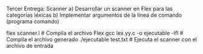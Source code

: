 Tercer Entrega: Scanner
a)	Desarrollar un scanner en  Flex para las categorías léxicas
b)	Implementar argumentos de la línea de comando (programa comando)

flex scanner.l          # Compila el archivo Flex
gcc lex.yy.c -o ejecutable -lfl  # Compila el archivo generado
./ejecutable test.txt   # Ejecuta el scanner con el archivo de entrada